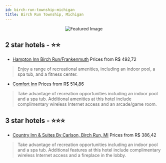 ```yaml
---
id: birch-run-township-michigan
title: Birch Run Township, Michigan
---
```


<center><img src="https://i.travelapi.com/hotels/1000000/70000/64300/64238/11fb94a2_z.jpg" alt="Featured Image" /></center>


##  2 star hotels - ⭐️⭐️

-    [Hampton Inn Birch Run/Frankenmuth](https://us.hurb.com/hotels/birch-run-township/hampton-inn-birch-run-frankenmuth-JNP-JP035587?cmp=18055) Prices from R$ 492,72
   > Enjoy a range of recreational amenities, including an indoor pool, a spa tub, and a fitness center.
-    [Comfort Inn](https://us.hurb.com/hotels/birch-run-township/comfort-inn-JNP-JP309695?cmp=18055) Prices from R$ 514,86
   > Take advantage of recreation opportunities including an indoor pool and a spa tub. Additional amenities at this hotel include complimentary wireless Internet access and an arcade/game room.

##  3 star hotels - ⭐️⭐️⭐️

-    [Country Inn & Suites By Carlson, Birch Run, MI](https://us.hurb.com/hotels/birch-run-township/country-inn-suites-by-carlson-birch-run-mi-JNP-JP783055?cmp=18055) Prices from R$ 386,42
   > Take advantage of recreation opportunities including an indoor pool and a spa tub. Additional features at this hotel include complimentary wireless Internet access and a fireplace in the lobby.
